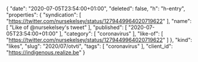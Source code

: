 {
  "date": "2020-07-05T23:54:00+01:00",
  "deleted": false,
  "h": "h-entry",
  "properties": {
    "syndication": [
      "https://twitter.com/nursekelsey/status/1279449964020719622"
    ],
    "name": [
      "Like of @nursekelsey's tweet"
    ],
    "published": [
      "2020-07-05T23:54:00+01:00"
    ],
    "category": [
      "coronavirus"
    ],
    "like-of": [
      "https://twitter.com/nursekelsey/status/1279449964020719622"
    ]
  },
  "kind": "likes",
  "slug": "2020/07/otvti",
  "tags": [
    "coronavirus"
  ],
  "client_id": "https://indigenous.realize.be"
}
